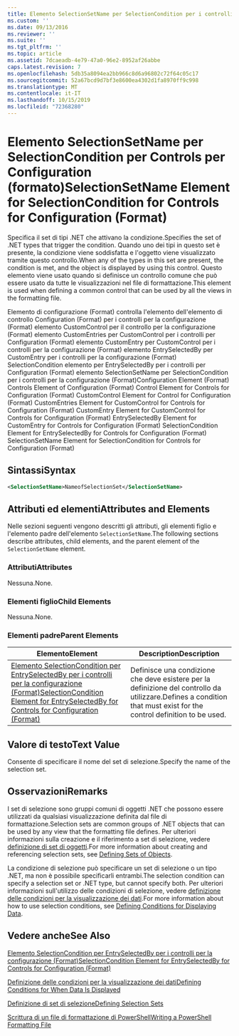 ```yaml
---
title: Elemento SelectionSetName per SelectionCondition per i controlli per la configurazione (Format) | Microsoft Docs
ms.custom: ''
ms.date: 09/13/2016
ms.reviewer: ''
ms.suite: ''
ms.tgt_pltfrm: ''
ms.topic: article
ms.assetid: 7dcaeadb-4e79-47a0-96e2-8952af26abbe
caps.latest.revision: 7
ms.openlocfilehash: 5db35a8094ea2bb966c8d6a96802c72f64c05c17
ms.sourcegitcommit: 52a67bcd9d7bf3e8600ea4302d1fa8970ff9c998
ms.translationtype: MT
ms.contentlocale: it-IT
ms.lasthandoff: 10/15/2019
ms.locfileid: "72368280"
---
```

# <a name="selectionsetname-element-for-selectioncondition-for-controls-for-configuration-format"></a><span data-ttu-id="f3328-102">Elemento SelectionSetName per SelectionCondition per Controls per Configuration (formato)</span><span class="sxs-lookup"><span data-stu-id="f3328-102">SelectionSetName Element for SelectionCondition for Controls for Configuration (Format)</span></span>

<span data-ttu-id="f3328-103">Specifica il set di tipi .NET che attivano la condizione.</span><span class="sxs-lookup"><span data-stu-id="f3328-103">Specifies the set of .NET types that trigger the condition.</span></span> <span data-ttu-id="f3328-104">Quando uno dei tipi in questo set è presente, la condizione viene soddisfatta e l'oggetto viene visualizzato tramite questo controllo.</span><span class="sxs-lookup"><span data-stu-id="f3328-104">When any of the types in this set are present, the condition is met, and the object is displayed by using this control.</span></span> <span data-ttu-id="f3328-105">Questo elemento viene usato quando si definisce un controllo comune che può essere usato da tutte le visualizzazioni nel file di formattazione.</span><span class="sxs-lookup"><span data-stu-id="f3328-105">This element is used when defining a common control that can be used by all the views in the formatting file.</span></span>

<span data-ttu-id="f3328-106">Elemento di configurazione (Format) controlla l'elemento dell'elemento di controllo Configuration (Format) per i controlli per la configurazione (Format) elemento CustomControl per il controllo per la configurazione (Format) elemento CustomEntries per CustomControl per i controlli per Configuration (Format) elemento CustomEntry per CustomControl per i controlli per la configurazione (Format) elemento EntrySelectedBy per CustomEntry per i controlli per la configurazione (Format) SelectionCondition elemento per EntrySelectedBy per i controlli per Configuration (Format) elemento SelectionSetName per SelectionCondition per i controlli per la configurazione (Format)</span><span class="sxs-lookup"><span data-stu-id="f3328-106">Configuration Element (Format) Controls Element of Configuration (Format) Control Element for Controls for Configuration (Format) CustomControl Element for Control for Configuration (Format) CustomEntries Element for CustomControl for Controls for Configuration (Format) CustomEntry Element for CustomControl for Controls for Configuration (Format) EntrySelectedBy Element for CustomEntry for Controls for Configuration (Format) SelectionCondition Element for EntrySelectedBy for Controls for Configuration (Format) SelectionSetName Element for SelectionCondition for Controls for Configuration (Format)</span></span>

## <a name="syntax"></a><span data-ttu-id="f3328-107">Sintassi</span><span class="sxs-lookup"><span data-stu-id="f3328-107">Syntax</span></span>

```xml
<SelectionSetName>NameofSelectionSet</SelectionSetName>
```

## <a name="attributes-and-elements"></a><span data-ttu-id="f3328-108">Attributi ed elementi</span><span class="sxs-lookup"><span data-stu-id="f3328-108">Attributes and Elements</span></span>

<span data-ttu-id="f3328-109">Nelle sezioni seguenti vengono descritti gli attributi, gli elementi figlio e l'elemento padre dell'elemento `SelectionSetName`.</span><span class="sxs-lookup"><span data-stu-id="f3328-109">The following sections describe attributes, child elements, and the parent element of the `SelectionSetName` element.</span></span>

### <a name="attributes"></a><span data-ttu-id="f3328-110">Attributi</span><span class="sxs-lookup"><span data-stu-id="f3328-110">Attributes</span></span>

<span data-ttu-id="f3328-111">Nessuna.</span><span class="sxs-lookup"><span data-stu-id="f3328-111">None.</span></span>

### <a name="child-elements"></a><span data-ttu-id="f3328-112">Elementi figlio</span><span class="sxs-lookup"><span data-stu-id="f3328-112">Child Elements</span></span>

<span data-ttu-id="f3328-113">Nessuna.</span><span class="sxs-lookup"><span data-stu-id="f3328-113">None.</span></span>

### <a name="parent-elements"></a><span data-ttu-id="f3328-114">Elementi padre</span><span class="sxs-lookup"><span data-stu-id="f3328-114">Parent Elements</span></span>

|<span data-ttu-id="f3328-115">Elemento</span><span class="sxs-lookup"><span data-stu-id="f3328-115">Element</span></span>|<span data-ttu-id="f3328-116">Description</span><span class="sxs-lookup"><span data-stu-id="f3328-116">Description</span></span>|
|-------------|-----------------|
|[<span data-ttu-id="f3328-117">Elemento SelectionCondition per EntrySelectedBy per i controlli per la configurazione (Format)</span><span class="sxs-lookup"><span data-stu-id="f3328-117">SelectionCondition Element for EntrySelectedBy for Controls for Configuration (Format)</span></span>](./selectioncondition-element-for-entryselectedby-for-controls-for-configuration-format.md)|<span data-ttu-id="f3328-118">Definisce una condizione che deve esistere per la definizione del controllo da utilizzare.</span><span class="sxs-lookup"><span data-stu-id="f3328-118">Defines a condition that must exist for the control definition to be used.</span></span>|

## <a name="text-value"></a><span data-ttu-id="f3328-119">Valore di testo</span><span class="sxs-lookup"><span data-stu-id="f3328-119">Text Value</span></span>

<span data-ttu-id="f3328-120">Consente di specificare il nome del set di selezione.</span><span class="sxs-lookup"><span data-stu-id="f3328-120">Specify the name of the selection set.</span></span>

## <a name="remarks"></a><span data-ttu-id="f3328-121">Osservazioni</span><span class="sxs-lookup"><span data-stu-id="f3328-121">Remarks</span></span>

<span data-ttu-id="f3328-122">I set di selezione sono gruppi comuni di oggetti .NET che possono essere utilizzati da qualsiasi visualizzazione definita dal file di formattazione.</span><span class="sxs-lookup"><span data-stu-id="f3328-122">Selection sets are common groups of .NET objects that can be used by any view that the formatting file defines.</span></span> <span data-ttu-id="f3328-123">Per ulteriori informazioni sulla creazione e il riferimento a set di selezione, vedere [definizione di set di oggetti](./defining-selection-sets.md).</span><span class="sxs-lookup"><span data-stu-id="f3328-123">For more information about creating and referencing selection sets, see [Defining Sets of Objects](./defining-selection-sets.md).</span></span>

<span data-ttu-id="f3328-124">La condizione di selezione può specificare un set di selezione o un tipo .NET, ma non è possibile specificarli entrambi.</span><span class="sxs-lookup"><span data-stu-id="f3328-124">The selection condition can specify a selection set or .NET type, but cannot specify both.</span></span> <span data-ttu-id="f3328-125">Per ulteriori informazioni sull'utilizzo delle condizioni di selezione, vedere [definizione delle condizioni per la visualizzazione dei dati](./defining-conditions-for-displaying-data.md).</span><span class="sxs-lookup"><span data-stu-id="f3328-125">For more information about how to use selection conditions, see [Defining Conditions for Displaying Data](./defining-conditions-for-displaying-data.md).</span></span>

## <a name="see-also"></a><span data-ttu-id="f3328-126">Vedere anche</span><span class="sxs-lookup"><span data-stu-id="f3328-126">See Also</span></span>

[<span data-ttu-id="f3328-127">Elemento SelectionCondition per EntrySelectedBy per i controlli per la configurazione (Format)</span><span class="sxs-lookup"><span data-stu-id="f3328-127">SelectionCondition Element for EntrySelectedBy for Controls for Configuration (Format)</span></span>](./selectioncondition-element-for-entryselectedby-for-controls-for-configuration-format.md)

[<span data-ttu-id="f3328-128">Definizione delle condizioni per la visualizzazione dei dati</span><span class="sxs-lookup"><span data-stu-id="f3328-128">Defining Conditions for When Data Is Displayed</span></span>](./defining-conditions-for-displaying-data.md)

[<span data-ttu-id="f3328-129">Definizione di set di selezione</span><span class="sxs-lookup"><span data-stu-id="f3328-129">Defining Selection Sets</span></span>](./defining-selection-sets.md)

[<span data-ttu-id="f3328-130">Scrittura di un file di formattazione di PowerShell</span><span class="sxs-lookup"><span data-stu-id="f3328-130">Writing a PowerShell Formatting File</span></span>](./writing-a-powershell-formatting-file.md)

